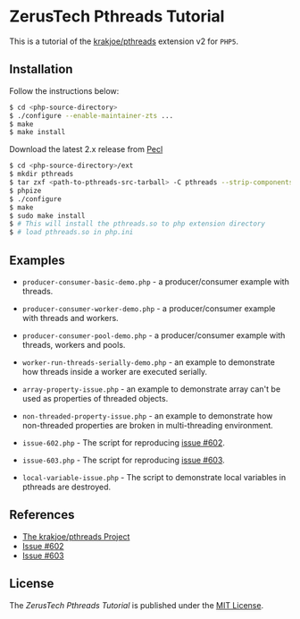ZerusTech Pthreads Tutorial
================================================
This is a tutorial of the [krakjoe/pthreads][1] extension v2 for ``PHP5``.

Installation
-------------

Follow the instructions below:

```bash
$ cd <php-source-directory>
$ ./configure --enable-maintainer-zts ...
$ make
$ make install
```
Download the latest 2.x release from [Pecl][3]

```bash
$ cd <php-source-directory>/ext
$ mkdir pthreads
$ tar zxf <path-to-pthreads-src-tarball> -C pthreads --strip-components=1
$ phpize
$ ./configure
$ make
$ sudo make install
$ # This will install the pthreads.so to php extension directory
$ # load pthreads.so in php.ini

```

Examples
-------------

* ``producer-consumer-basic-demo.php`` - a producer/consumer example with
  threads.

* ``producer-consumer-worker-demo.php`` - a producer/consumer example with
  threads and workers.

* ``producer-consumer-pool-demo.php`` - a producer/consumer example with
  threads, workers and pools.

* ``worker-run-threads-serially-demo.php`` - an example to demonstrate how
  threads inside a worker are executed serially.

* ``array-property-issue.php`` - an example to demonstrate array can't be used as
  properties of threaded objects.

* ``non-threaded-property-issue.php`` - an example to demonstrate how
  non-threaded properties are broken in multi-threading environment.

* ``issue-602.php`` -  The script for reproducing [issue #602][4].

* ``issue-603.php`` -  The script for reproducing [issue #603][5].

* ``local-variable-issue.php`` - The script to demonstrate local variables in
  pthreads are destroyed.

References
----------
* [The krakjoe/pthreads Project][1]
* [Issue #602][4]
* [Issue #603][5]

[1]: https://github.com/krakjoe/pthreads "The krakjoe/pthreads Project"
[2]: https://opensource.org/licenses/MIT "The MIT License (MIT)"
[3]: https://pecl.php.net/package/pthreads "Pthreads Pecl Package"
[4]: https://github.com/krakjoe/pthreads/issues/602 "Issue 602"
[5]: https://github.com/krakjoe/pthreads/issues/603 "Issue 603"

License
-------
The *ZerusTech Pthreads Tutorial* is published under the [MIT License][2].
